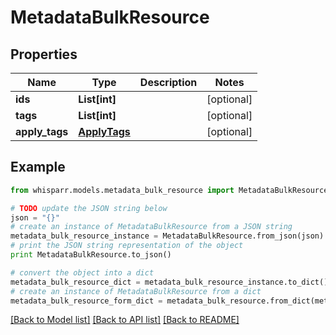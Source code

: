 # MetadataBulkResource


## Properties
Name | Type | Description | Notes
------------ | ------------- | ------------- | -------------
**ids** | **List[int]** |  | [optional] 
**tags** | **List[int]** |  | [optional] 
**apply_tags** | [**ApplyTags**](ApplyTags.md) |  | [optional] 

## Example

```python
from whisparr.models.metadata_bulk_resource import MetadataBulkResource

# TODO update the JSON string below
json = "{}"
# create an instance of MetadataBulkResource from a JSON string
metadata_bulk_resource_instance = MetadataBulkResource.from_json(json)
# print the JSON string representation of the object
print MetadataBulkResource.to_json()

# convert the object into a dict
metadata_bulk_resource_dict = metadata_bulk_resource_instance.to_dict()
# create an instance of MetadataBulkResource from a dict
metadata_bulk_resource_form_dict = metadata_bulk_resource.from_dict(metadata_bulk_resource_dict)
```
[[Back to Model list]](../README.md#documentation-for-models) [[Back to API list]](../README.md#documentation-for-api-endpoints) [[Back to README]](../README.md)


